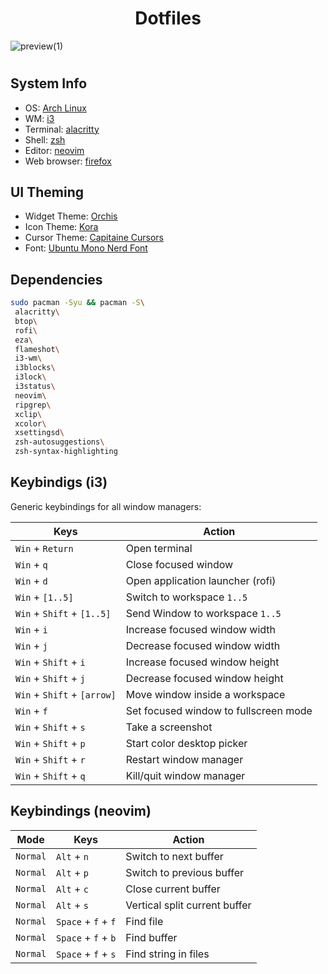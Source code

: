 <div align='center'>
 <h1>Dotfiles</h1>
</div>

![preview(1)](https://github.com/user-attachments/assets/3b4b7413-a5e0-461c-b1fe-5d6a04211a45)

<h1>
  <a href="#--------"><img alt="" align="right" src="https://img.shields.io/github/stars/dpv927/dotfiles?color=0C0E0F&labelColor=0C0E0F&style=for-the-badge"/></a>
  <a href="#--------"><img alt="" align="left" src="https://badges.pufler.dev/visits/dpv927/dotfiles?style=flat-square&label=&color=0C0E0F&logo=github&logoColor=white&labelColor=0C0E0F"/></a>
</h1>


## System Info
- OS: [Arch Linux](https://archlinux.org/)
- WM: [i3](https://archlinux.org/packages/extra/x86_64/i3-wm/)
- Terminal: [alacritty](https://archlinux.org/packages/extra/x86_64/alacritty/)
- Shell: [zsh](https://archlinux.org/packages/extra/x86_64/zsh/)
- Editor: [neovim](https://archlinux.org/packages/extra/x86_64/neovim/)
- Web browser: [firefox](https://archlinux.org/packages/extra/x86_64/firefox/)

## UI Theming 
- Widget Theme: [Orchis](https://www.gnome-look.org/p/1357889)
- Icon Theme: [Kora](https://www.gnome-look.org/p/1256209)
- Cursor Theme: [Capitaine Cursors](https://www.gnome-look.org/p/1148692)
- Font: [Ubuntu Mono Nerd Font](https://www.nerdfonts.com/font-downloads)

## Dependencies
```bash
sudo pacman -Syu && pacman -S\
 alacritty\
 btop\
 rofi\
 eza\
 flameshot\
 i3-wm\
 i3blocks\
 i3lock\
 i3status\
 neovim\
 ripgrep\
 xclip\
 xcolor\
 xsettingsd\
 zsh-autosuggestions\
 zsh-syntax-highlighting
```

## Keybindigs (i3)

Generic keybindings for all window managers:

| Keys                        | Action                                 |
|-----------------------------|---------------------------------------|
| `Win` + `Return`            | Open terminal                         |
| `Win` + `q`                 | Close focused window                  |
| `Win` + `d`                 | Open application launcher (rofi)      |
| `Win` + `[1..5]`            | Switch to workspace `1..5`            |
| `Win` + `Shift` + `[1..5]`  | Send Window to workspace `1..5`       |
| `Win` + `i`                 | Increase focused window width         |
| `Win` + `j`                 | Decrease focused window width         |
| `Win` + `Shift` + `i`       | Increase focused window height        |
| `Win` + `Shift` + `j`       | Decrease focused window height        |
| `Win` + `Shift` + `[arrow]` | Move window inside a workspace        |
| `Win` + `f`                 | Set focused window to fullscreen mode |
| `Win` + `Shift` + `s`       | Take a screenshot                     |
| `Win` + `Shift` + `p`       | Start color desktop picker            |
| `Win` + `Shift` + `r`       | Restart window manager                |
| `Win` + `Shift` + `q`       | Kill/quit window manager              |

## Keybindings (neovim)

| Mode     | Keys                | Action                        |
| -------- | --------------------|-------------------------------|
| `Normal` | `Alt` + `n`         | Switch to next buffer         |
| `Normal` | `Alt` + `p`         | Switch to previous buffer     |
| `Normal` | `Alt` + `c`         | Close current buffer          |
| `Normal` | `Alt` + `s`         | Vertical split current buffer |
| `Normal` | `Space` + `f` + `f` | Find file                     |   |
| `Normal` | `Space` + `f` + `b` | Find buffer                   |
| `Normal` | `Space` + `f` + `s` | Find string in files          |
